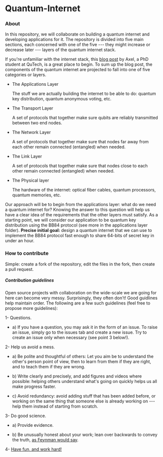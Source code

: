 # Quantum-Internet

### About
In this repository, we will collaborate on building a quantum internet and developing applications for it. The repository is divided into five main sections, each concerned with one of the five --- they might increase or decrease later --- layers of the quantum internet stack. 

If you're unfamiliar with the internet stack, this [blog post](https://blog.qutech.nl/index.php/2019/05/22/a-quantum-network-stack/) by Axel, a PhD student at QuTech, is a great place to begin. To sum up the blog post, the components of the quantum internet are projected to fall into one of five categories or layers.

* The Applications Layer

    The stuff we are actually building the internet to be able to do: quantum key distribution, quantum anonymous voting, etc. 

* The Transport Layer

    A set of protocols that together make sure qubits are reliably transmitted between two end nodes.

* The Network Layer

    A set of protocols that together make sure that nodes far away from each other remain connected (entangled) when needed.

* The Link Layer

    A set of protocols that together make sure that nodes close to each other remain connected (entangled) when needed.

* The Physical layer

    The hardware of the internet: optical fiber cables, quantum processors, quantum memories, etc.


Our approach will be to begin from the applications layer: what do we need a quantum internet for? Knowing the answer to this question will help us have a clear idea of the requirements that the other layers must satisfy. As a starting point, we will consider our application to be quantum key distribution using the BB84 protocol (see more in the applications layer folder). **Precise initial goal:** design a quantum internet that we can use to implement the BB84 protocol fast enough to share 64-bits of secret key in under an hour.


### How to contribute

Simple: create a fork of the repository, edit the files in the fork, then create a pull request. 


##### Contribution guidelines

Open source projects with collaboration on the wide-scale we are going for here can become very messy. Surprisingly, they often don't! Good guidlines help maintain order. The following are a few such guidelines (feel free to propose more guidelines):


1- Questions. 

  * a) If you have a question, you may ask it in the form of an issue. To raise an issue, simply go to the issues tab and create a new issue. Try to create an issue only when necessary (see point 3 below!). 


2- Help us avoid a mess. 

* a) Be polite and thoughtful of others: Let you aim be to understand the other's person point of view, then to learn from them if they are right, and to teach them if they are wrong.

* b) Write clearly and precisely, and add figures and videos where possible: helping others understand what's going on quickly helps us all make progress faster.

* c) Avoid redundancy: avoid adding stuff that has been added before, or working on the same thing that someone else is already working on --- help them instead of starting from scratch.


3- Do good science.

* a) Provide evidence.

* b) Be unusually honest about your work; lean over backwards to convey the truth, [as Feynman would say](https://en.wikipedia.org/wiki/Cargo_cult_science).


4- [Have fun, and work hard!](https://www.youtube.com/watch?v=uxKmDWDUZ5A)







